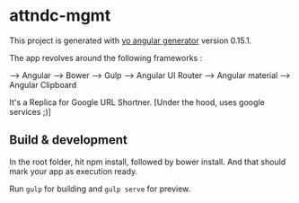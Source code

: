 # attndc-mgmt

This project is generated with [yo angular generator](https://github.com/yeoman/generator-angular)
version 0.15.1.

The app revolves around the following frameworks : 

--> Angular
--> Bower
--> Gulp
--> Angular UI Router
--> Angular material
--> Angular Clipboard

It's a Replica for Google URL Shortner. [Under the hood, uses google services ;)]
## Build & development

In the root folder, hit npm install, followed by bower install. And that should mark your app as execution ready.

Run `gulp` for building and `gulp serve` for preview.
